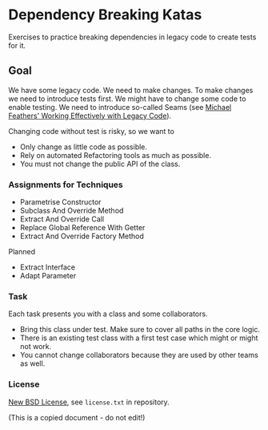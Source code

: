 # Dependency Breaking Katas

Exercises to practice breaking dependencies in legacy
code to create tests for it.

## Goal

We have some legacy code. We need to make changes.
To make changes we need to introduce tests first.
We might have to change some code to enable testing.
We need to introduce so-called Seams (see [Michael
Feathers' Working Effectively with Legacy
Code](https://www.goodreads.com/book/show/44919.Working_Effectively_with_Legacy_Code)).

Changing code without test is risky, so we want to

* Only change as little code as possible.
* Rely on automated Refactoring tools as much as possible.
* You must not change the public API of the class.

### Assignments for Techniques

* Parametrise Constructor
* Subclass And Override Method
* Extract And Override Call
* Replace Global Reference With Getter
* Extract And Override Factory Method

Planned

* Extract Interface
* Adapt Parameter

### Task

Each task presents you with a class and some collaborators.

* Bring this class under test. Make sure to cover all paths in the core logic.
* There is an existing test class with a first test case which might or might not work.
* You cannot change collaborators because they are used by other teams as well.

### License

[New BSD License](http://opensource.org/licenses/bsd-license.php), see `license.txt` in repository.

(This is a copied document - do not edit!)
